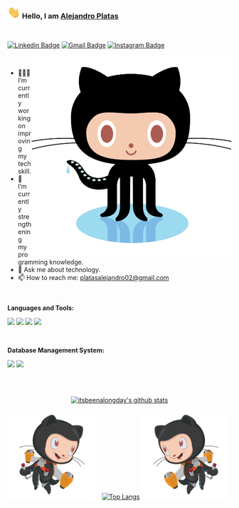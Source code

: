 ### <img src="https://github.com/SatYu26/SatYu26/blob/master/Assets/Hi.gif" width="29px"> Hello, I am [Alejandro Platas](https://github.com/alejandroplt)

<br />

[![Linkedin Badge](https://img.shields.io/badge/-AlejandroPlatas-blue?style=flat&logo=Linkedin&logoColor=white&link=https://www.linkedin.com/in/alejandro-platas-96a157218/)](https://www.linkedin.com/in/alejandro-platas-96a157218/)
[![Gmail Badge](https://img.shields.io/badge/-platasalejandro02-c14438?style=flat&logo=Gmail&logoColor=white&link=mailto:platasalejandro02@gmail.com)](mailto:platasalejandro02@gmail.com)
[![Instagram Badge](https://img.shields.io/badge/-@alejandro.platas-purple?style=flat&logo=instagram&logoColor=white&link=https://www.instagram.com/alejandro.platas/?hl=es-laz)](https://www.instagram.com/alejandro.platas/?hl=es-laz)

<img align="right" src="https://github.com/alejandroplt/alejandroplt/blob/main/original.png" alt="jetpacktocat" width="450px" />
<!--<img align="right" alt="GIF" src="https://media.giphy.com/media/l3E6IlIx5f9nVjd84/giphy.gif" />
<img align="right" alt="GIF" src="https://i.pinimg.com/564x/2e/f4/19/2ef419dd92eaa5f61b4ec3de4801929f.jpg" />-->

<br />

- 👨🏽‍💻 I’m currently working on improving my techskill.
- 🌱 I’m currently strengthening my programming knowledge.
- 💬 Ask me about technology.
- 📫 How to reach me: platasalejandro02@gmail.com

<br />

**Languages and Tools:**  

<a src="https://www.w3schools.com/html/"><img src="https://img.icons8.com/color/48/000000/html-5.png"/></a>
<a src="https://www.w3schools.com/css/"><img src="https://img.icons8.com/color/48/000000/css3.png"/></a>
<a src="https://www.docker.com/"><img src="https://img.icons8.com/color/48/000000/javascript.png"/></a>
<a src="https://getbootstrap.com/"><img src="https://img.icons8.com/color/48/000000/bootstrap.png"/></a>
<!--<a src="https://www.docker.com/"><img src="https://img.icons8.com/color/48/000000/docker.png"/></a>
<a src="https://www.w3schools.com/css/"><img src="https://img.icons8.com/color/48/000000/java.png"/></a>-->
<br />

**Database Management System:**

<a src="https://www.w3schools.com/css/"><img height="60" src="https://www.logo.wine/a/logo/MySQL/MySQL-Logo.wine.svg"/></a>
<a src="https://www.docker.com/"><img src="https://img.icons8.com/color/48/000000/postgresql.png"/></a>

<br />
<br />

<div align=center>

[![itsbeenalongday's github stats](https://github-readme-stats.vercel.app/api?username=alejandroplt&show_icons=true&line_height=21&show_icons=true&theme=dark)](https://github.com/alejandroplt)

</div> 

<div align=center >
  
<img src="https://github.com/alejandroplt/alejandroplt/blob/main/jetpacktocat.png" alt="dinotocat" style="float: left; margin-right: 10px;" width="200px" /> [![Top Langs](https://github-readme-stats.vercel.app/api/top-langs/?username=alejandroplt&layout=compact&theme=dark)](https://github.com/alejandroplt) <img src="https://github.com/alejandroplt/alejandroplt/blob/main/jetpacktocat-b.png" alt="dinotocat" width="200px" />

</div>
